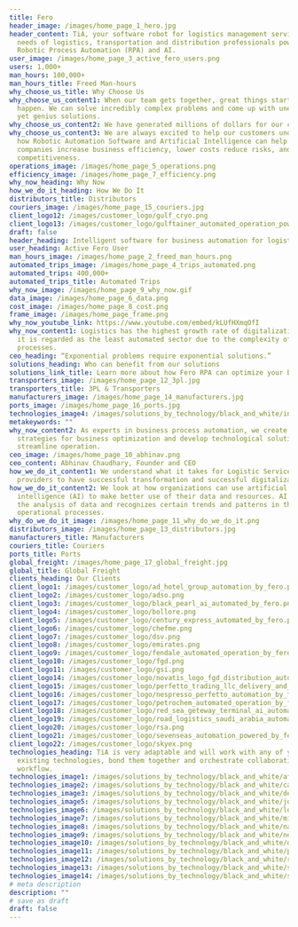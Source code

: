```yaml
---
title: Fero
header_image: /images/home_page_1_hero.jpg
header_content: TiA, your software robot for logistics management serving the
  needs of logistics, transportation and distribution professionals powered by
  Robotic Process Automation (RPA) and AI.
user_image: /images/home_page_3_active_fero_users.png
users: 1,000+
man_hours: 100,000+
man_hours_title: Freed Man-hours
why_choose_us_title: Why Choose Us
why_choose_us_content1: When our team gets together, great things start to
  happen. We can solve incredibly complex problems and come up with unexpected
  yet genius solutions.
why_choose_us_content2: We have generated millions of dollars for our clients in savings.
why_choose_us_content3: We are always excited to help our customers understand
  how Robotic Automation Software and Artificial Intelligence can help their
  companies increase business efficiency, lower costs reduce risks, and improve
  competitiveness.
operations_image: /images/home_page_5_operations.png
efficiency_image: /images/home_page_7_efficiency.png
why_now_heading: Why Now
how_we_do_it_heading: How We Do It
distributors_title: Distributors
couriers_image: /images/home_page_15_couriers.jpg
client_logo12: /images/customer_logo/gulf_cryo.png
client_logo13: /images/customer_logo/gulftainer_automated_operation_powered_by_fero.png
draft: false
header_heading: Intelligent software for business automation for logistics
user_heading: Active Fero User
man_hours_image: /images/home_page_2_freed_man_hours.png
automated_trips_image: /images/home_page_4_trips_automated.png
automated_trips: 400,000+
automated_trips_title: Automated Trips
why_now_image: /images/home_page_9_why_now.gif
data_image: /images/home_page_6_data.png
cost_image: /images/home_page_8_cost.png
frame_image: /images/home_page_frame.png
why_now_youtube_link: https://www.youtube.com/embed/kLUfHXmqOfI
why_now_content1: Logistics has the highest growth rate of digitalization, but
  it is regarded as the least automated sector due to the complexity of the
  processes.
ceo_heading: “Exponential problems require exponential solutions.”
solutions_heading: Who can benefit from our solutions
solutions_link_title: Learn more about how Fero RPA can optimize your business
transporters_image: /images/home_page_12_3pl.jpg
transporters_title: 3PL & Transporters
manufacturers_image: /images/home_page_14_manufacturers.jpg
ports_image: /images/home_page_16_ports.jpg
technologies_image4: /images/solutions_by_technology/black_and_white/infor_integrated_with_fero.png
metakeywords: ""
why_now_content2: As experts in business process automation, we create
  strategies for business optimization and develop technological solutions for
  streamline operation.
ceo_image: /images/home_page_10_abhinav.png
ceo_content: Abhinav Chaudhary, Founder and CEO
how_we_do_it_content1: We understand what it takes for Logistic Service
  providers to have successful transformation and successful digitalization.
how_we_do_it_content2: We look at how organizations can use artificial
  intelligence (AI) to make better use of their data and resources. AI allows
  the analysis of data and recognizes certain trends and patterns in their
  operational processes.
why_do_we_do_it_image: /images/home_page_11_why_do_we_do_it.png
distributors_image: /images/home_page_13_distributors.jpg
manufacturers_title: Manufacturers
couriers_title: Couriers
ports_title: Ports
global_freight: /images/home_page_17_global_freight.jpg
global_title: Global Freight
clients_heading: Our Clients
client_logo1: /images/customer_logo/ad_hotel_group_automation_by_fero.png
client_logo2: /images/customer_logo/adso.png
client_logo3: /images/customer_logo/black_pearl_ai_automated_by_fero.png
client_logo4: /images/customer_logo/bollore.png
client_logo5: /images/customer_logo/century_express_automated_by_fero.png
client_logo6: /images/customer_logo/chefme.png
client_logo7: /images/customer_logo/dsv.png
client_logo8: /images/customer_logo/emirates.png
client_logo9: /images/customer_logo/fendale_automated_operation_by_fero.png
client_logo10: /images/customer_logo/fgd.png
client_logo11: /images/customer_logo/gsi.png
client_logo14: /images/customer_logo/novatis_logo_fgd_distribution_automated_by_fero.png
client_logo15: /images/customer_logo/perfetto_trading_llc_delivery_and_operation_automation_by_fero.png
client_logo16: /images/customer_logo/nespresso_perfetto_automation_by_fero.png
client_logo17: /images/customer_logo/petrochem_automated_operation_by_fero.png
client_logo18: /images/customer_logo/red_sea_geteway_terminal_ai_automation_by_fero.png
client_logo19: /images/customer_logo/road_logistics_saudi_arabia_automation_powered_by_fero.png
client_logo20: /images/customer_logo/rsa.png
client_logo21: /images/customer_logo/sevenseas_automation_powered_by_fero.png
client_logo22: /images/customer_logo/skyex.png
technologies_heading: TiA is very adaptable and will work with any of your
  existing technologies, bond them together and orchestrate collaborative
  workflow.
technologies_image1: /images/solutions_by_technology/black_and_white/afsys_integrated_with_fero.png
technologies_image2: /images/solutions_by_technology/black_and_white/cargowiseone_integrated_with_fero.png
technologies_image3: /images/solutions_by_technology/black_and_white/dell_boomi_integrated_with_fero.png
technologies_image5: /images/solutions_by_technology/black_and_white/jda_software_integrated_with_fero.png
technologies_image6: /images/solutions_by_technology/black_and_white/location_solution_integrated_with_fero.png
technologies_image7: /images/solutions_by_technology/black_and_white/microsoft_dynamics_integrated_with_fero.png
technologies_image8: /images/solutions_by_technology/black_and_white/navis_integrated_with_fero.png
technologies_image9: /images/solutions_by_technology/black_and_white/newage_efreight_integrated_with_fero.png
technologies_image10: /images/solutions_by_technology/black_and_white/oracle_integrated_with_fero.png
technologies_image11: /images/solutions_by_technology/black_and_white/pipedrive_integrated_with_fero.png
technologies_image12: /images/solutions_by_technology/black_and_white/roamworks_integrated_with_fero.png
technologies_image13: /images/solutions_by_technology/black_and_white/sap_integrated_with_fero.png
technologies_image14: /images/solutions_by_technology/black_and_white/symphony_integrated_with_fero.png
# meta description
description: ""
# save as draft
draft: false
---
```

